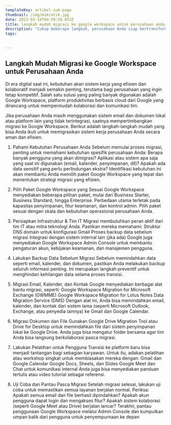 ```yaml
---
templateKey: artikel-sub-page
thumbnail: /img/mikrotik.jpg
date: 2023-03-16T04:59:59.653Z
title: langkah mudah migrasi ke google workspace untuk perusahaan anda
description: "Cukup beberapa langkah, perusahaan Anda siap bertransformasi digital dengan Google Workspace."
tags:
 

---
```


## Langkah Mudah Migrasi ke Google Workspace untuk Perusahaan Anda

Di era digital saat ini, kebutuhan akan sistem kerja yang efisien dan kolaboratif menjadi semakin penting, terutama bagi perusahaan yang ingin tetap kompetitif. Salah satu solusi yang paling banyak digunakan adalah Google Workspace, platform produktivitas berbasis cloud dari Google yang dirancang untuk mempermudah kolaborasi dan komunikasi tim.

Jika perusahaan Anda masih menggunakan sistem email dan dokumen lokal atau platform lain yang tidak terintegrasi, saatnya mempertimbangkan migrasi ke Google Workspace. Berikut adalah langkah-langkah mudah yang bisa Anda ikuti untuk memigrasikan sistem kerja perusahaan Anda secara aman dan efisien.

1. Pahami Kebutuhan Perusahaan Anda
Sebelum memulai proses migrasi, penting untuk memahami kebutuhan spesifik perusahaan Anda:
Berapa banyak pengguna yang akan dimigrasi?
Aplikasi atau sistem apa saja yang saat ini digunakan (email, kalender, penyimpanan, dll)?
Apakah ada data sensitif yang perlu perlindungan ekstra?
Identifikasi kebutuhan ini akan membantu Anda memilih paket Google Workspace yang tepat dan menentukan strategi migrasi yang efisien.

2. Pilih Paket Google Workspace yang Sesuai
Google Workspace menyediakan beberapa pilihan paket, mulai dari Business Starter, Business Standard, hingga Enterprise. Perbedaan utama terletak pada kapasitas penyimpanan, fitur keamanan, dan kontrol admin. Pilih paket sesuai dengan skala dan kebutuhan operasional perusahaan Anda.

3. Persiapkan Infrastruktur & Tim IT
Migrasi membutuhkan peran aktif dari tim IT atau mitra teknologi Anda. Pastikan mereka memahami:
Struktur DNS domain untuk konfigurasi Gmail
Proses backup data sebelum migrasi
Integrasi dengan sistem internal lain (jika ada)
Google juga menyediakan Google Workspace Admin Console untuk membantu pengaturan akun, kebijakan keamanan, dan manajemen pengguna.

4. Lakukan Backup Data Sebelum Migrasi
Sebelum memindahkan data seperti email, kalender, dan dokumen, pastikan Anda melakukan backup seluruh informasi penting. Ini merupakan langkah preventif untuk menghindari kehilangan data selama proses transisi.

5. Migrasi Email, Kalender, dan Kontak
Google menyediakan berbagai alat bantu migrasi, seperti:
Google Workspace Migration for Microsoft Exchange (GWMME)
Google Workspace Migration for Lotus Notes
Data Migration Service (DMS)
Dengan alat ini, Anda bisa memindahkan email, kalender, dan kontak dari sistem lama (seperti Microsoft Outlook, Exchange, atau penyedia lainnya) ke Gmail dan Google Calendar.

6. Migrasi Dokumen dan File
Gunakan Google Drive Migration Tool atau Drive for Desktop untuk memindahkan file dari sistem penyimpanan lokal ke Google Drive. Anda juga bisa mengatur folder bersama agar tim Anda bisa langsung berkolaborasi pasca migrasi.

7. Lakukan Pelatihan untuk Pengguna
Transisi ke platform baru bisa menjadi tantangan bagi sebagian karyawan. Untuk itu, adakan pelatihan atau workshop singkat untuk membiasakan mereka dengan:
Gmail dan Google Calendar
Google Docs, Sheets, dan Slides
Google Meet dan Chat untuk komunikasi internal
Anda juga bisa menyediakan panduan tertulis atau video tutorial sebagai referensi.

8. Uji Coba dan Pantau Pasca Migrasi
Setelah migrasi selesai, lakukan uji coba untuk memastikan semua layanan berjalan normal. Periksa:
Apakah semua email dan file berhasil dipindahkan?
Apakah akun pengguna dapat login dan mengakses fitur?
Apakah sistem kolaborasi (seperti Google Meet atau Drive) berjalan lancar?
Terakhir, pantau penggunaan Google Workspace melalui Admin Console dan kumpulkan umpan balik dari pengguna untuk penyempurnaan ke depan




